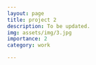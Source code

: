 ```yaml
---
layout: page
title: project 2
description: To be updated.
img: assets/img/3.jpg
importance: 2
category: work

---
```

